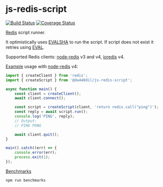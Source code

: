 # js-redis-script

[![Build Status](https://travis-ci.com/da440dil/js-redis-script.svg?branch=main)](https://travis-ci.com/da440dil/js-redis-script)
[![Coverage Status](https://coveralls.io/repos/github/da440dil/js-redis-script/badge.svg?branch=main)](https://coveralls.io/github/da440dil/js-redis-script?branch=main)

[Redis](https://redis.io/) script runner.

It optimistically uses [EVALSHA](https://redis.io/commands/evalsha) to run the script. 
If script does not exist it retries using [EVAL](https://redis.io/commands/eval).

Supported Redis clients: [node-redis](https://github.com/NodeRedis/node-redis) v3 and v4, [ioredis](https://github.com/luin/ioredis) v4.

[Example](./examples/ping-node-redis-v4.ts) usage with [node-redis](https://github.com/NodeRedis/node-redis) v4:
```typescript
import { createClient } from 'redis';
import { createScript } from '@da440dil/js-redis-script';

async function main() {
	const client = createClient();
	await client.connect();

	const script = createScript(client, 'return redis.call("ping")');
	const reply = await script.run();
	console.log('PING', reply);
	// Output:
	// PING PONG

	await client.quit();
}

main().catch((err) => {
	console.error(err);
	process.exit(1);
});
```

[Benchmarks](./benchmarks)
```
npm run benchmarks
```
